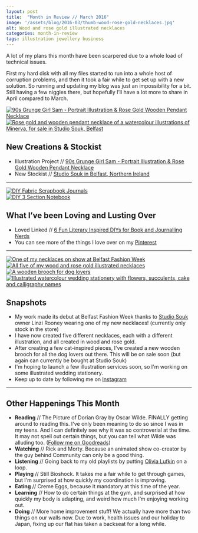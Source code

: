 ```yaml
---
layout: post
title:  "Month in Review // March 2016"
image: '/assets/blog/2016-03/thumb-wood-rose-gold-necklaces.jpg'
alt: Wood and rose gold illustrated necklaces
categories: month-in-review
tags: illustration jewellery business
---
```


<!--date:   2016-03-31 17:00:00 +0000-->

<p class="intro">A lot of my plans this month have been scarpered due to a whole load of technical issues.</p>

First my hard disk with all my files started to run into a whole host of corruption problems, and then it took a fair while to get set up with a new solution. So running and updating my blog was just an impossibility for a bit. Still having a few niggles there, but hopefully I’ll have a lot more to share in April compared to March.

<div class="row">
	<div class="col-md-6">
		<a href="/my-work/2016/03/07/90s-grunge-girl-sam.html" title="90s Grunge Girl Sam - Portrait Illustration &amp; Rose Gold Wooden Pendant Necklace by A Rose Cast"><img src="/assets/folio/portraits/portrait-illustration-sam.jpg" alt="90s Grunge Girl Sam - Portrait Illustration &amp; Rose Gold Wooden Pendant Necklace" title="90s Grunge Girl Sam - Portrait Illustration &amp; Rose Gold Wooden Pendant Necklace by @arosecast | Jewellery"></a>
	</div>
	<div class="col-md-6">
		<a href="/my-work/2016/03/23/studio-souk.html" title=""><img src="/assets/blog/2016-03/minerva-glasses-rose-gold-wooden-necklace.jpg" alt="Rose gold and wooden pendant necklace of a watercolour illustrations of Minerva, for sale in Studio Souk, Belfast" title="Rose gold and wooden pendant necklace of a watercolour illustrations of Minerva in vintage glasses by @arosecast | Jewellery"></a>
	</div>
</div>

New Creations &amp; Stockist
---
+ Illustration Project // [90s Grunge Girl Sam - Portrait Illustration &amp; Rose Gold Wooden Pendant Necklace](/my-work/2016/03/07/90s-grunge-girl-sam.html)
+ New Stockist // [Studio Souk in Belfast, Northern Ireland](/my-work/2016/03/23/studio-souk.html)

* * *

<div class="row">
	<div class="col-md-6">
		<a href="http://www.damasklove.com/diy-scrapbook-journal/" title="DIY Fabric Scrapbook Journals"><img src="/assets/blog/2016-03/diy-fabric-scrapbook-journals.jpg" alt="DIY Fabric Scrapbook Journals" title="DIY Fabric Scrapbook Journals Tutorial by @damasklove | Journalling | Paper Crafts"></a>
	</div>
	<div class="col-md-6">
		<a href="http://www.zabbyallen.com/blog/diy-3-section-notebook" title="DIY 3 Section Notebook"><img src="/assets/blog/2016-03/diy-3-section-notebook.jpg" alt="DIY 3 Section Notebook" title="DIY 3 Section Notebook Tutorial by @zallen | Paper Crafts"></a>
	</div>
</div>

What I’ve been Loving and Lusting Over
---
+ Loved Linked // [6 Fun Literary Inspired DIYs for Book and Journalling Nerds]({/loved-links/2016/03/10/6-make-your-own-book-journal-diys.html)
+ You can see more of the things I love over on my [Pinterest](http://pinterest.com/arosecast)

* * *

<div class="row">
	<div class="col-md-6">
		<a href="https://www.instagram.com/p/BC3ohalmFTv/" title="One of my necklaces on show at Belfast Fashion Week"><img src="/assets/blog/2016-03/instagram-belfast-fashion-week.jpg" alt="One of my necklaces on show at Belfast Fashion Week" title="One of my necklaces on show at Belfast Fashion Week"></a>
	</div>
	<div class="col-md-6">
		<a href="https://www.instagram.com/p/BDV-r5MmFcq/" title="All five of my wood and rose gold illustrated necklaces"><img src="/assets/blog/2016-03/instagram-wood-rose-gold-necklaces.jpg" alt="All five of my wood and rose gold illustrated necklaces" title="All five of my wood and rose gold illustrated necklaces"></a>
	</div>
</div>
<div class="row">
	<div class="col-md-6">
		<a href="https://www.instagram.com/p/BDbJPlxmFa6/" title="A wooden brooch for dog lovers"><img src="/assets/blog/2016-03/instagram-dog-wooden-brooch.jpg" alt="A wooden brooch for dog lovers" title="A wooden brooch for dog lovers"></a>
	</div>
	<div class="col-md-6">
		<a href="https://www.instagram.com/p/BDlYDpHGFez/" title="Illustrated watercolour wedding stationery with flowers, succulents, cake and calligraphy names"><img src="/assets/blog/2016-03/instagram-wedding-stationery-watercolour-calligraphy.jpg" alt="Illustrated watercolour wedding stationery with flowers, succulents, cake and calligraphy names" title="Illustrated watercolour wedding stationery with flowers, succulents, cake and calligraphy names"></a>
	</div>
</div>

Snapshots
---
+ My work made its debut at Belfast Fashion Week thanks to [Studio Souk](http://www.studiosouk.com) owner Linzi Rooney wearing one of my new necklaces! (currently only stock in the store)
+ I have now created five different necklaces, each with a different illustration, and all created in wood and rose gold.
+ After creating a few cat-inspired pieces, I've created a new wooden brooch for all the dog lovers out there. This will be on sale soon (but again can currently be bought at Studio Souk)
+ I'm hoping to launch a few illustration services soon, so I'm working on some illustrated wedding stationery.
+ Keep up to date by following me on [Instagram](http://instagram.com/arosecast)

* * *

Other Happenings This Month
---
+ <strong>Reading</strong> // The Picture of Dorian Gray by Oscar Wilde. FINALLY getting around to reading this. I've only been meaning to do so since I was in my teens. And I can definitely see why it was so controverial at the time. It may not spell out certain things, but you can tell what Wilde was alluding too. ([Follow me on Goodreads](https://www.goodreads.com/user/show/1680658-karen-murray))
+ <strong>Watching</strong> // Rick and Morty. Because an animated show co-creator by the guy behind Community can only be a good thing.
+ <strong>Listening</strong> // Going back to my old playlists by putting [Olivia Lufkin](https://en.wikipedia.org/wiki/Olivia_Lufkin) on a loop.
+ <strong>Playing</strong> // Still Bioshock. It takes me a fair while to get through games, but I'm surprised at how quickly my coordination is improving.
+ <strong>Eating</strong> // Creme Eggs, because it mandatory at this time of the year.
+ <strong>Learning</strong> // How to do certain things at the gym, and surprised at how quickly my body is adapting, and weird how much I’m enjoying working out.
+ <strong>Doing</strong> // More home improvement stuff! We actually have more than two things on our walls now. Due to work, health issues and our holiday to Japan, fixing up our flat has taken a backseat for a long while.